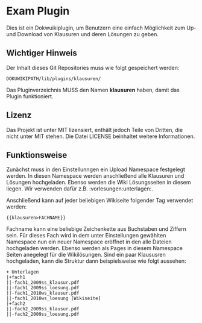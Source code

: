 Exam Plugin
============

Dies ist ein Dokwuikiplugin, um Benutzern eine einfach Möglichkeit zum
Up- und Download von Klausuren und deren Lösungen zu geben.


Wichtiger Hinweis
-----------------

Der Inhalt dieses Git Repositories muss wie folgt gespeichert werden:

	DOKUWIKIPATH/lib/plugins/klausuren/

Das Pluginverzeichnis MUSS den Namen **klausuren** haben, damit das Plugin funktioniert.

Lizenz
------

Das Projekt ist unter MIT lizensiert, enthält jedoch Teile von Dritten, die nicht unter MIT stehen.
Die Datei LICENSE beinhaltet weitere Informationen.


Funktionsweise
--------------

Zunächst muss in den Einstellunngen ein Upload Namespace festgelegt werden. In diesen Namespace
werden anschließend alle Klausuren und Lösungen hochgeladen. Ebenso werden die Wiki Lösungsseiten
in diesem liegen. Wir verwenden dafür z.B. :vorlesungen:unterlagen:.

Anschließend kann auf jeder beliebigen Wikiseite folgender Tag verwendet werden:

	{{klausuren>FACHNAME}}

Fachname kann eine beliebige Zeichenkette aus Buchstaben und Ziffern sein. Für dieses Fach wird
in dem unter Einstellungen gewählten Namespace nun ein neuer Namespace eröffnet in den alle Dateien
hochgeladen werden. Ebenso werden als Pages in diesem Namespace Seiten anegelegt für die Wikilösungen.
Sind ein paar Klaususren hochgeladen, kann die Struktur dann beispielsweise wie folgt aussehen:

	+ Unterlagen
	|+fach1
	||-fach1_2009ss_klausur.pdf
	||-fach1_2009ss_loesung.pdf
	||-fach1_2010ws_klausur.pdf
	||-fach1_2010ws_loesung [Wikiseite]
	|+fach2
	||-fach2_2009ss_klausur.pdf
	||-fach2_2009ss_loesung.pdf
